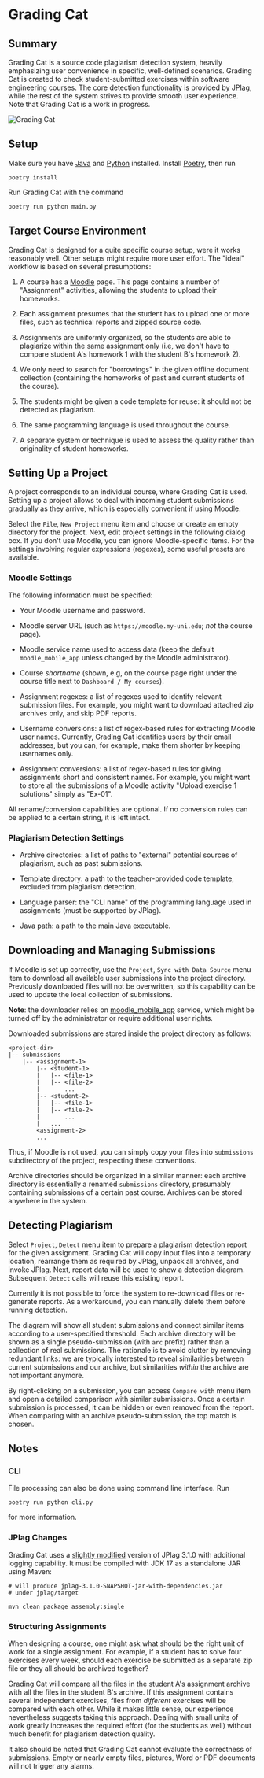 # Grading Cat

## Summary

Grading Cat is a source code plagiarism detection system, heavily emphasizing user convenience in specific, well-defined scenarios. Grading Cat is created to check student-submitted exercises within software engineering courses. The core detection functionality is provided by [JPlag](https://github.com/jplag/JPlag), while the rest of the system strives to provide smooth user experience. Note that Grading Cat is a work in progress.

![Grading Cat](grading-cat.png)

## Setup

Make sure you have [Java](https://adoptium.net) and [Python](https://www.python.org) installed. Install [Poetry](https://python-poetry.org), then run

```shell
poetry install
```

Run Grading Cat with the command

```shell
poetry run python main.py
```

## Target Course Environment

Grading Cat is designed for a quite specific course setup, were it works reasonably well. Other setups might require more user effort. The "ideal" workflow is based on several presumptions:

1. A course has a [Moodle](https://moodle.org) page. This page contains a number of "Assignment" activities, allowing the students to upload their homeworks.

1. Each assignment presumes that the student has to upload one or more files, such as technical reports and zipped source code.

1. Assignments are uniformly organized, so the students are able to plagiarize within the same assignment only (i.e, we don't have to compare student A's homework 1 with the student B's homework 2).

1. We only need to search for "borrowings" in the given offline document collection (containing the homeworks of past and current students of the course).

1. The students might be given a code template for reuse: it should not be detected as plagiarism.

1. The same programming language is used throughout the course.

1. A separate system or technique is used to assess the quality rather than originality of student homeworks.

## Setting Up a Project

A project corresponds to an individual course, where Grading Cat is used. Setting up a project allows to deal with incoming student submissions gradually as they arrive, which is especially convenient if using Moodle.

Select the `File`, `New Project` menu item and choose or create an empty directory for the project. Next, edit project settings in the following dialog box. If you don't use Moodle, you can ignore Moodle-specific items. For the settings involving regular expressions (regexes), some useful presets are available.

### Moodle Settings

The following information must be specified:

* Your Moodle username and password.

* Moodle server URL (such as `https://moodle.my-uni.edu`; _not_ the course page).

* Moodle service name used to access data (keep the default `moodle_mobile_app` unless changed by the Moodle administrator).

* Course _shortname_ (shown, e.g, on the course page right under the course title next to `Dashboard / My courses`).

* Assignment regexes: a list of regexes used to identify relevant submission files. For example, you might want to download attached zip archives only, and skip PDF reports.

* Username conversions: a list of regex-based rules for extracting Moodle user names. Currently, Grading Cat identifies users by their email addresses, but you can, for example, make them shorter by keeping usernames only.

* Assignment conversions: a list of regex-based rules for giving assignments short and consistent names. For example, you might want to store all the submissions of a Moodle activity "Upload exercise 1 solutions" simply as "Ex-01".

All rename/conversion capabilities are optional. If no conversion rules can be applied to a certain string, it is left intact.

### Plagiarism Detection Settings

* Archive directories: a list of paths to "external" potential sources of plagiarism, such as past submissions.

* Template directory: a path to the teacher-provided code template, excluded from plagiarism detection.

* Language parser: the "CLI name" of the programming language used in assignments (must be supported by JPlag).

* Java path: a path to the main Java executable.

## Downloading and Managing Submissions

If Moodle is set up correctly, use the `Project`, `Sync with Data Source` menu item to download all available user submissions into the project directory. Previously downloaded files will not be overwritten, so this capability can be used to update the local collection of submissions.

**Note**: the downloader relies on [moodle_mobile_app](https://docs.moodle.org/dev/Web_service_API_functions#Core_web_service_functions) service, which might be turned off by the administrator or require additional user rights.

Downloaded submissions are stored inside the project directory as follows:

```text
<project-dir>
|-- submissions
    |-- <assignment-1>
        |-- <student-1>
        |   |-- <file-1>
        |   |-- <file-2>
        |       ...
        |-- <student-2>
        |   |-- <file-1>
        |   |-- <file-2>
        |       ...
        |   ...
        <assignment-2>
        ...
```

Thus, if Moodle is not used, you can simply copy your files into `submissions` subdirectory of the project, respecting these conventions.

Archive directories should be organized in a similar manner: each archive directory is essentially a renamed `submissions` directory, presumably containing submissions of a certain past course. Archives can be stored anywhere in the system.

## Detecting Plagiarism

Select `Project`, `Detect` menu item to prepare a plagiarism detection report for the given assignment. Grading Cat will copy input files into a temporary location, rearrange them as required by JPlag, unpack all archives, and invoke JPlag. Next, report data will be used to show a detection diagram. Subsequent `Detect` calls will reuse this existing report.

Currently it is not possible to force the system to re-download files or re-generate reports. As a workaround, you can manually delete them before running detection.

The diagram will show all student submissions and connect similar items according to a user-specified threshold. Each archive directory will be shown as a single pseudo-submission (with `arc` prefix) rather than a collection of real submissions. The rationale is to avoid clutter by removing redundant links: we are typically interested to reveal similarities between current submissions and our archive, but similarities _within_ the archive are not important anymore.

By right-clicking on a submission, you can access `Compare with` menu item and open a detailed comparison with similar submissions. Once a certain submission is processed, it can be hidden or even removed from the report. When comparing with an archive pseudo-submission, the top match is chosen.

## Notes

### CLI

File processing can also be done using command line interface. Run

```shell
poetry run python cli.py
```

for more information.

### JPlag Changes

Grading Cat uses a [slightly modified](https://github.com/rg-software/JPlag) version of JPlag 3.1.0 with additional logging capability. It must be compiled with JDK 17 as a standalone JAR using Maven:

```shell
# will produce jplag-3.1.0-SNAPSHOT-jar-with-dependencies.jar
# under jplag/target

mvn clean package assembly:single
```

### Structuring Assignments

When designing a course, one might ask what should be the right unit of work for a single assignment. For example, if a student has to solve four exercises every week, should each exercise be submitted as a separate zip file or they all should be archived together?

Grading Cat will compare all the files in the student A's assignment archive with all the files in the student B's archive. If this assignment contains several independent exercises, files from _different_ exercises will be compared with each other. While it makes little sense, our experience nevertheless suggests taking this approach. Dealing with small units of work greatly increases the required effort (for the students as well) without much benefit for plagiarism detection quality.

It also should be noted that Grading Cat cannot evaluate the correctness of submissions. Empty or nearly empty files, pictures, Word or PDF documents will not trigger any alarms.
